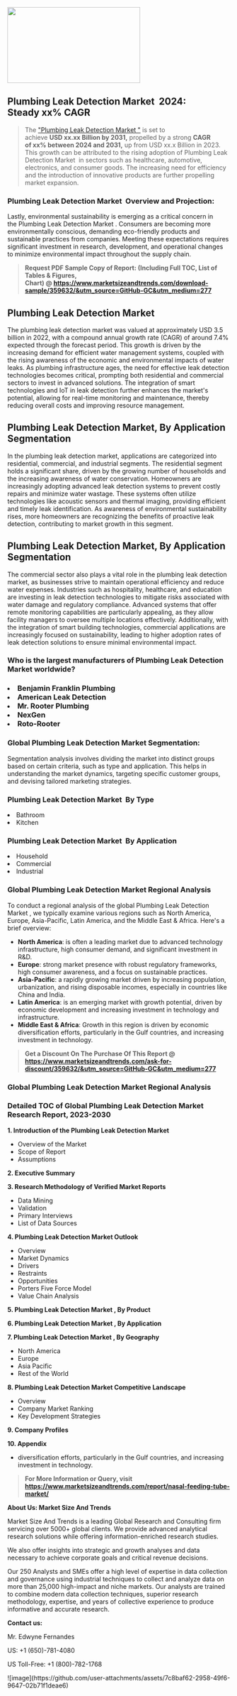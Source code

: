 <p><img class="alignnone size-medium wp-image-20088" src="https://ffe5etoiles.com/wp-content/uploads/2024/12/MST1-300x171.png" alt="" width="300" height="171" /></p><h2 id="ember46" class="ember-view reader-text-block__heading-2">Plumbing Leak Detection Market &nbsp;2024: Steady&nbsp;xx% CAGR</h2><blockquote id="ember47" class="ember-view reader-text-block__blockquote">The&nbsp;<a class="app-aware-link " href="https://www.marketsizeandtrends.com/download-sample/359632/&utm_source=GitHub-GC&utm_medium=277" target="_blank" data-test-app-aware-link="">"Plumbing Leak Detection Market "</a>&nbsp;is set to achieve&nbsp;<strong>USD&nbsp;xx.xx&nbsp;Billion by 2031,</strong>&nbsp;propelled by a strong&nbsp;<strong>CAGR of&nbsp;xx% between 2024 and 2031,</strong>&nbsp;up from USD xx.x Billion in 2023. This growth can be attributed to the rising adoption of&nbsp;Plumbing Leak Detection Market &nbsp;in sectors such as healthcare, automotive, electronics, and consumer goods. The increasing need for efficiency and the introduction of innovative products are further propelling market expansion.</blockquote><h3 id="ember48" class="ember-view reader-text-block__heading-3">Plumbing Leak Detection Market &nbsp;Overview and Projection:</h3><p id="ember49" class="ember-view reader-text-block__paragraph">Lastly, environmental sustainability is emerging as a critical concern in the&nbsp;Plumbing Leak Detection Market . Consumers are becoming more environmentally conscious, demanding eco-friendly products and sustainable practices from companies. Meeting these expectations requires significant investment in research, development, and operational changes to minimize environmental impact throughout the supply chain.</p><blockquote id="ember50" class="ember-view reader-text-block__blockquote"><strong>Request PDF Sample Copy of Report: (Including Full TOC, List of Tables &amp; Figures, Chart)&nbsp;@&nbsp;<strong><a href="https://www.marketsizeandtrends.com/download-sample/359632/&utm_source=GitHub-GC&utm_medium=277" target="_blank">https://www.marketsizeandtrends.com/download-sample/359632/&utm_source=GitHub-GC&utm_medium=277</a></strong></strong></blockquote><h3 class=""> <h2>Plumbing Leak Detection Market</h2><p>The plumbing leak detection market was valued at approximately USD 3.5 billion in 2022, with a compound annual growth rate (CAGR) of around 7.4% expected through the forecast period. This growth is driven by the increasing demand for efficient water management systems, coupled with the rising awareness of the economic and environmental impacts of water leaks. As plumbing infrastructure ages, the need for effective leak detection technologies becomes critical, prompting both residential and commercial sectors to invest in advanced solutions. The integration of smart technologies and IoT in leak detection further enhances the market's potential, allowing for real-time monitoring and maintenance, thereby reducing overall costs and improving resource management.</p><h2>Plumbing Leak Detection Market, By Application Segmentation</h2><p>In the plumbing leak detection market, applications are categorized into residential, commercial, and industrial segments. The residential segment holds a significant share, driven by the growing number of households and the increasing awareness of water conservation. Homeowners are increasingly adopting advanced leak detection systems to prevent costly repairs and minimize water wastage. These systems often utilize technologies like acoustic sensors and thermal imaging, providing efficient and timely leak identification. As awareness of environmental sustainability rises, more homeowners are recognizing the benefits of proactive leak detection, contributing to market growth in this segment.</p><h2>Plumbing Leak Detection Market, By Application Segmentation</h2><p>The commercial sector also plays a vital role in the plumbing leak detection market, as businesses strive to maintain operational efficiency and reduce water expenses. Industries such as hospitality, healthcare, and education are investing in leak detection technologies to mitigate risks associated with water damage and regulatory compliance. Advanced systems that offer remote monitoring capabilities are particularly appealing, as they allow facility managers to oversee multiple locations effectively. Additionally, with the integration of smart building technologies, commercial applications are increasingly focused on sustainability, leading to higher adoption rates of leak detection solutions to ensure minimal environmental impact.</p></h3><h3 id="" class="">Who is the largest manufacturers of&nbsp;Plumbing Leak Detection Market  worldwide?</h3><h3 class=""></Li><Li>Benjamin Franklin Plumbing</Li><Li> American Leak Detection</Li><Li> Mr. Rooter Plumbing</Li><Li> NexGen</Li><Li> Roto-Rooter</h3><h3 id="ember53" class="ember-view reader-text-block__heading-3">Global&nbsp;Plumbing Leak Detection Market  Segmentation:</h3><p id="ember54" class="ember-view reader-text-block__paragraph">Segmentation analysis involves dividing the market into distinct groups based on certain criteria, such as type and application. This helps in understanding the market dynamics, targeting specific customer groups, and devising tailored marketing strategies.</p><h3 id="" class="">Plumbing Leak Detection Market &nbsp;By Type</h3><p></Li><Li>Bathroom</Li><Li> Kitchen</p><h3 id="" class="">Plumbing Leak Detection Market &nbsp;By Application</h3><p class=""></Li><Li>Household</Li><Li> Commercial</Li><Li> Industrial</p><h3 id="ember62" class="ember-view reader-text-block__heading-3">Global Plumbing Leak Detection Market  Regional Analysis</h3><p id="ember63" class="ember-view reader-text-block__paragraph">To conduct a regional analysis of the global Plumbing Leak Detection Market , we typically examine various regions such as North America, Europe, Asia-Pacific, Latin America, and the Middle East &amp; Africa. Here's a brief overview:</p><ul><li><strong>North America</strong>: is often a leading market due to advanced technology infrastructure, high consumer demand, and significant investment in R&amp;D.</li><li><strong>Europe</strong>: strong market presence with robust regulatory frameworks, high consumer awareness, and a focus on sustainable practices.</li><li><strong>Asia-Pacific</strong>: a rapidly growing market driven by increasing population, urbanization, and rising disposable incomes, especially in countries like China and India.</li><li><strong>Latin America</strong>: is an emerging market with growth potential, driven by economic development and increasing investment in technology and infrastructure.</li><li><strong>Middle East &amp; Africa</strong>: Growth in this region is driven by economic diversification efforts, particularly in the Gulf countries, and increasing investment in technology.</li></ul><blockquote id="ember61" class="ember-view reader-text-block__blockquote"><strong>Get a Discount On The Purchase Of This Report @ <strong><a href="https://html-cleaner.com/" target="">https://www.marketsizeandtrends.com/ask-for-discount/359632/&utm_source=GitHub-GC&utm_medium=277</a></strong></strong></blockquote><h3 id="ember62" class="ember-view reader-text-block__heading-3">Global Plumbing Leak Detection Market  Regional Analysis</h3><h3 id="" class="">Detailed TOC of Global Plumbing Leak Detection Market  Research Report, 2023-2030</h3><p id="" class=""><strong>1. Introduction of the Plumbing Leak Detection Market </strong></p><ul><li>Overview of the Market</li><li>Scope of Report</li><li>Assumptions</li></ul><p id="" class=""><strong>2. Executive Summary</strong></p><p id="" class=""><strong>3. Research Methodology of Verified Market Reports</strong></p><ul><li>Data Mining</li><li>Validation</li><li>Primary Interviews</li><li>List of Data Sources</li></ul><p id="" class=""><strong>4. Plumbing Leak Detection Market  Outlook</strong></p><ul><li>Overview</li><li>Market Dynamics</li><li>Drivers</li><li>Restraints</li><li>Opportunities</li><li>Porters Five Force Model</li><li>Value Chain Analysis</li></ul><p id="" class=""><strong>5. Plumbing Leak Detection Market , By Product</strong></p><p id="" class=""><strong>6. Plumbing Leak Detection Market , By Application</strong></p><p id="" class=""><strong>7. Plumbing Leak Detection Market , By Geography</strong></p><ul><li>North America</li><li>Europe</li><li>Asia Pacific</li><li>Rest of the World</li></ul><p id="" class=""><strong>8. Plumbing Leak Detection Market  Competitive Landscape</strong></p><ul><li>Overview</li><li>Company Market Ranking</li><li>Key Development Strategies</li></ul><p id="" class=""><strong>9. Company Profiles</strong></p><p id="" class=""><strong>10. Appendix</strong></p><ul><li>diversification efforts, particularly in the Gulf countries, and increasing investment in technology.</li></ul><blockquote id="ember65" class="ember-view reader-text-block__blockquote"><strong>For More Information or Query, visit <strong><strong><a href="https://html-cleaner.com/" target="">https://www.marketsizeandtrends.com/report/nasal-feeding-tube-market/</a></strong></strong></strong></blockquote><p id="" class=""><strong>About Us: Market Size And Trends</strong></p><p id="" class="">Market Size And Trends is a leading Global Research and Consulting firm servicing over 5000+ global clients. We provide advanced analytical research solutions while offering information-enriched research studies.</p><p id="" class="">We also offer insights into strategic and growth analyses and data necessary to achieve corporate goals and critical revenue decisions.</p><p id="" class="">Our 250 Analysts and SMEs offer a high level of expertise in data collection and governance using industrial techniques to collect and analyze data on more than 25,000 high-impact and niche markets. Our analysts are trained to combine modern data collection techniques, superior research methodology, expertise, and years of collective experience to produce informative and accurate research.</p><p id="" class=""><strong>Contact us:</strong></p><p id="" class="">Mr. Edwyne Fernandes</p><p id="" class="">US: +1 (650)-781-4080</p><p id="" class="">US Toll-Free: +1 (800)-782-1768</p>
![image](https://github.com/user-attachments/assets/7c8baf62-2958-49f6-9647-02b71f1deae6)
